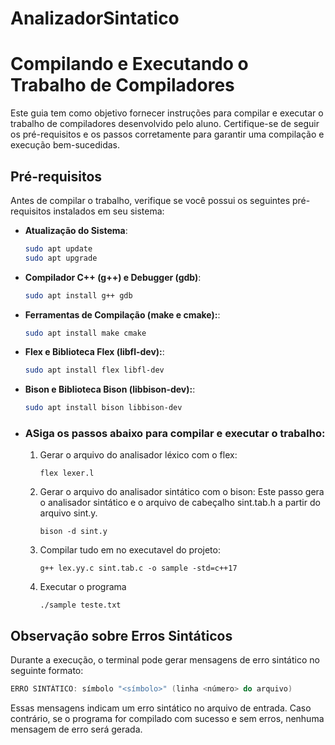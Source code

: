 # AnalizadorSintatico

# Compilando e Executando o Trabalho de Compiladores

Este guia tem como objetivo fornecer instruções para compilar e executar o trabalho de compiladores desenvolvido pelo aluno. Certifique-se de seguir os pré-requisitos e os passos corretamente para garantir uma compilação e execução bem-sucedidas.

## Pré-requisitos

Antes de compilar o trabalho, verifique se você possui os seguintes pré-requisitos instalados em seu sistema:

- **Atualização do Sistema**:
  ```bash
  sudo apt update
  sudo apt upgrade

- **Compilador C++ (g++) e Debugger (gdb)**:
  ```bash
  sudo apt install g++ gdb

- **Ferramentas de Compilação (make e cmake):**:
  ```bash
  sudo apt install make cmake

- **Flex e Biblioteca Flex (libfl-dev):**:
  ```bash
  sudo apt install flex libfl-dev

- **Bison e Biblioteca Bison (libbison-dev):**:
  ```bash
  sudo apt install bison libbison-dev

- ### ASiga os passos abaixo para compilar e executar o trabalho:

  1. Gerar o arquivo do analisador léxico com o flex:

         flex lexer.l

  2. Gerar o arquivo do analisador sintático com o bison:
  Este passo gera o analisador sintático e o arquivo de cabeçalho sint.tab.h a partir do arquivo sint.y.
  
	     bison -d sint.y 

  3. Compilar tudo em no executavel do projeto:

	     g++ lex.yy.c sint.tab.c -o sample -std=c++17

  4. Executar o programa
  
	     ./sample teste.txt

## Observação sobre Erros Sintáticos

Durante a execução, o terminal pode gerar mensagens de erro sintático no seguinte formato:

```cpp
ERRO SINTÁTICO: símbolo "<símbolo>" (linha <número> do arquivo)
```

Essas mensagens indicam um erro sintático no arquivo de entrada. Caso contrário, se o programa for compilado com sucesso e sem erros, nenhuma mensagem de erro será gerada.


